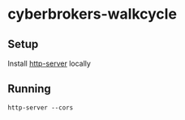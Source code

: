 # cyberbrokers-walkcycle

## Setup

Install [http-server](https://www.npmjs.com/package/http-server) locally

## Running

`http-server --cors`
